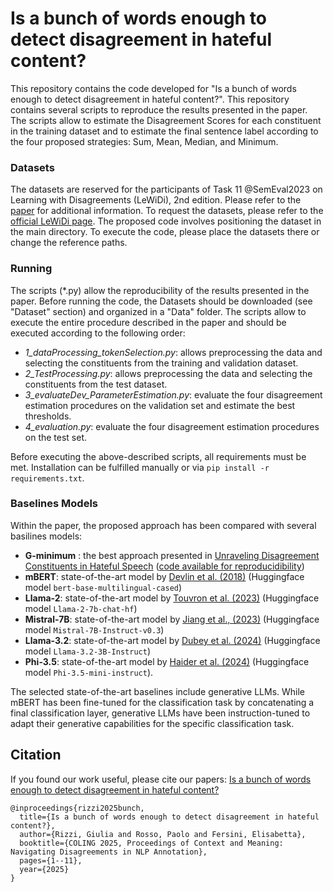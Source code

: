 # Is a bunch of words enough to detect disagreement in hateful content? 

This repository contains the code developed for "Is a bunch of words enough to detect disagreement in hateful content?". 
This repository contains several scripts to reproduce the results presented in the paper. 
The scripts allow to estimate the Disagreement Scores for each constituent in the training dataset and to estimate the final sentence label according to the four proposed strategies: Sum, Mean, Median, and Minimum. 

### Datasets
The datasets are reserved for the participants of Task 11 @SemEval2023 on Learning with Disagreements (LeWiDi), 2nd edition. Please refer to the [paper](https://aclanthology.org/2023.semeval-1.314/) for additional information.
To request the datasets, please refer to the [official LeWiDi page](https://le-wi-di.github.io/).
The proposed code involves positioning the dataset in the main directory. To execute the code, please place the datasets there or change the reference paths.

### Running
The scripts (*.py) allow the reproducibility of the results presented in the paper.
Before running the code, the Datasets should be downloaded (see "Dataset" section) and organized in a "Data" folder.
The scripts allow to execute the entire procedure described in the paper and should be executed according to the following order:
- *1_dataProcessing_tokenSelection.py*: allows preprocessing the data and selecting the constituents from the training and validation dataset.
- *2_TestProcessing.py*: allows preprocessing the data and selecting the constituents from the test dataset.
- *3_evaluateDev_ParameterEstimation.py*: evaluate the four disagreement estimation procedures on the validation set and estimate the best thresholds.
- *4_evaluation.py*: evaluate the four disagreement estimation procedures on the test set.
  
Before executing the above-described scripts, all requirements must be met. Installation can be fulfilled manually or via `pip install -r requirements.txt`.

### Baselines Models
Within the paper, the proposed approach has been compared with several basilines models:
- **G-minimum** : the best approach presented in [Unraveling Disagreement Constituents in Hateful Speech](https://link.springer.com/chapter/10.1007/978-3-031-56066-8_3) ([code available for reproducidibility](https://github.com/MIND-Lab/Unrevealing-Disagreement-Constituents-in-Hateful-Speech))
- **mBERT**: state-of-the-art model by [Devlin et al. (2018)](https://arxiv.org/abs/1810.04805) (Huggingface model `bert-base-multilingual-cased`)
- **Llama-2**: state-of-the-art model by [Touvron et al. (2023)](https://arxiv.org/abs/2302.13971)  (Huggingface model `Llama-2-7b-chat-hf`)
- **Mistral-7B**: state-of-the-art model by [Jiang et al., (2023)](https://arxiv.org/abs/2310.06825)  (Huggingface model `Mistral-7B-Instruct-v0.3`)
- **Llama-3.2**: state-of-the-art model by [Dubey et al. (2024)](https://arxiv.org/abs/2407.21783)  (Huggingface model `Llama-3.2-3B-Instruct`)
- **Phi-3.5**: state-of-the-art model by [Haider et al. (2024)](https://arxiv.org/abs/2404.14219)  (Huggingface model `Phi-3.5-mini-instruct`).

The selected state-of-the-art baselines include generative LLMs. While mBERT has been fine-tuned for the classification task by concatenating a final classification layer, generative LLMs have been instruction-tuned to adapt their generative capabilities for the specific classification task.



## Citation
If you found our work useful, please cite our papers:
[Is a bunch of words enough to detect disagreement in hateful content?](https://aclanthology.org/2025.comedi-1.1/)

```
@inproceedings{rizzi2025bunch,
  title={Is a bunch of words enough to detect disagreement in hateful content?},
  author={Rizzi, Giulia and Rosso, Paolo and Fersini, Elisabetta},
  booktitle={COLING 2025, Proceedings of Context and Meaning: Navigating Disagreements in NLP Annotation},
  pages={1--11},
  year={2025}
}
```
